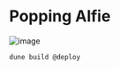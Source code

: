 # Popping Alfie

![image](https://github.com/JackAllTrades-MoN/PoppingAlfie/assets/3920928/fd97d60c-e369-4875-a202-e72c8c55b295)

```bash
dune build @deploy
```
